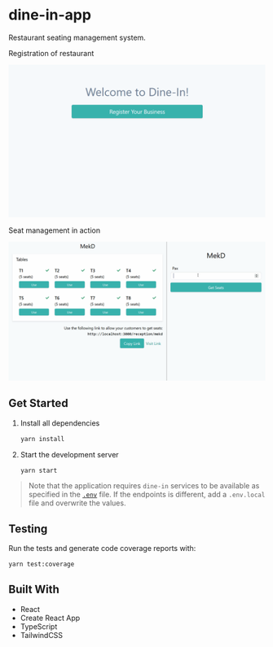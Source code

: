 # dine-in-app

Restaurant seating management system.

Registration of restaurant

<div style="max-width:600px; margin: 0 auto;">

![UI for owner registration](screenshots/dine-in-registration.gif)

</div>

Seat management in action

![UI for seat management](screenshots/dine-in-usage.gif)

## Get Started

1. Install all dependencies

   ```bash
   yarn install
   ```

2. Start the development server

   ```bash
   yarn start
   ```

> Note that the application requires `dine-in` services to be available as specified in the [`.env`](.env) file. If the endpoints is different, add a `.env.local` file and overwrite the values.

## Testing

Run the tests and generate code coverage reports with:

```bash
yarn test:coverage
```

## Built With

- React
- Create React App
- TypeScript
- TailwindCSS
